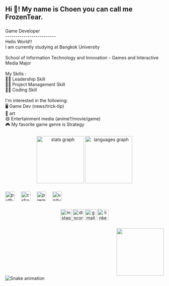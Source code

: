 <h2 align="left">Hi 👋! My name is Choen you can call me FrozenTear.</h2>

###

<p align="left">Game Developer<br>-------------------------<br>Hello World!!<br>I am currently studying at Bangkok University<br><br>School of Information Technology and Innovation - Games and Interactive Media Major<br><br>My Skills :<br>👨‍🏫 Leadership Skill<br>🏃‍♂️ Project Management Skill<br>👨‍💻 Coding Skill<br><br>I'm interested in the following:<br>🖥️ Game Dev (news/trick-tip)<br>🎨 art<br>😄 Entertainment media (anime?/movie/game)<br>🎮 My favorite game genre is Strategy</p>

###

<div align="center">
  <img src="https://github-readme-stats.vercel.app/api?username=froz4d&hide_title=false&hide_rank=false&show_icons=true&include_all_commits=true&count_private=true&disable_animations=false&theme=dracula&locale=en&hide_border=false" height="150" alt="stats graph"  />
  <img src="https://github-readme-stats.vercel.app/api/top-langs?username=froz4d&locale=en&hide_title=false&layout=compact&card_width=320&langs_count=5&theme=dracula&hide_border=false" height="150" alt="languages graph"  />
</div>

###

<div align="left">
  <img src="https://cdn.jsdelivr.net/gh/devicons/devicon/icons/python/python-original.svg" height="30" alt="python logo"  />
  <img width="12" />
  <img src="https://cdn.jsdelivr.net/gh/devicons/devicon/icons/csharp/csharp-original.svg" height="30" alt="csharp logo"  />
  <img width="12" />
  <img src="https://cdn.jsdelivr.net/gh/devicons/devicon/icons/premierepro/premierepro-original.svg" height="30" alt="premierepro logo"  />
  <img width="12" />
  <img src="https://cdn.jsdelivr.net/gh/devicons/devicon/icons/unity/unity-original.svg" height="30" alt="unity logo"  />
</div>

###

<div align="center">
  <a href="https://www.instagram.com/choen_3d_/" target="_blank">
    <img src="https://img.shields.io/static/v1?message=Instagram&logo=instagram&label=choen_3d_&color=E4405F&logoColor=white&labelColor=&style=for-the-badge" height="35" alt="instagram logo"  />
  </a>
  <img src="https://img.shields.io/static/v1?message=Discord&logo=discord&label=frozentearz&color=7289DA&logoColor=white&labelColor=&style=for-the-badge" height="35" alt="discord logo"  />
  <img src="https://img.shields.io/static/v1?message=Gmail&logo=gmail&label=choen1022@gmail.com&color=D14836&logoColor=white&labelColor=&style=for-the-badge" height="35" alt="gmail logo"  />
  <a href="https://www.linkedin.com/in/yotsaphat-lapharotkit-474561266/" target="_blank">
    <img src="https://img.shields.io/static/v1?message=LinkedIn&logo=linkedin&label=&color=0077B5&logoColor=white&labelColor=&style=for-the-badge" height="35" alt="linkedin logo"  />
  </a>
</div>

###

<img align="right" height="150" src="https://postimg.cc/KRy11cXC"  />

###

<br clear="both">

<img src="https://raw.githubusercontent.com/froz4d/froz4d/output/snake.svg" alt="Snake animation" />

###
